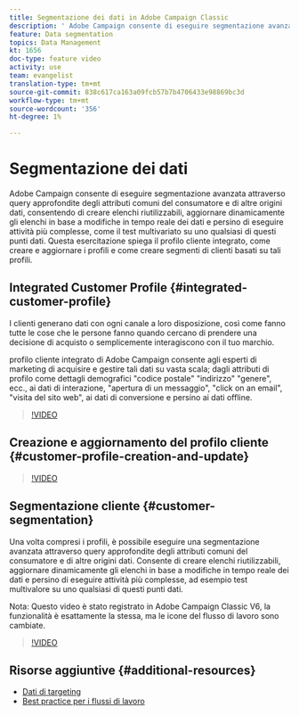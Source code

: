 ```yaml
---
title: Segmentazione dei dati in Adobe Campaign Classic
description: ' Adobe Campaign consente di eseguire segmentazione avanzata attraverso query approfondite degli attributi comuni del consumatore e di altre origini dati, consentendo di creare elenchi riutilizzabili, aggiornare dinamicamente gli elenchi in base a modifiche in tempo reale dei dati e persino di eseguire attività più complesse, come il test multivariato su uno qualsiasi di questi punti dati. Questa esercitazione spiega il profilo cliente integrato, come creare e aggiornare i profili e come creare segmenti di clienti basati su tali profili. '
feature: Data segmentation
topics: Data Management
kt: 1656
doc-type: feature video
activity: use
team: evangelist
translation-type: tm+mt
source-git-commit: 838c617ca163a09fcb57b7b4706433e98869bc3d
workflow-type: tm+mt
source-wordcount: '356'
ht-degree: 1%

---
```



# Segmentazione dei dati

 Adobe Campaign consente di eseguire segmentazione avanzata attraverso query approfondite degli attributi comuni del consumatore e di altre origini dati, consentendo di creare elenchi riutilizzabili, aggiornare dinamicamente gli elenchi in base a modifiche in tempo reale dei dati e persino di eseguire attività più complesse, come il test multivariato su uno qualsiasi di questi punti dati. Questa esercitazione spiega il profilo cliente integrato, come creare e aggiornare i profili e come creare segmenti di clienti basati su tali profili.

## Integrated Customer Profile {#integrated-customer-profile}

I clienti generano dati con ogni canale a loro disposizione, così come fanno tutte le cose che le persone fanno quando cercano di prendere una decisione di acquisto o semplicemente interagiscono con il tuo marchio.

 profilo cliente integrato di Adobe Campaign consente agli esperti di marketing di acquisire e gestire tali dati su vasta scala; dagli attributi di profilo come dettagli demografici &quot;codice postale&quot; &quot;indirizzo&quot; &quot;genere&quot;, ecc., ai dati di interazione, &quot;apertura di un messaggio&quot;, &quot;click on an email&quot;, &quot;visita del sito web&quot;, ai dati di conversione e persino ai dati offline.

>[!VIDEO](https://video.tv.adobe.com/v/23629?quality=12)

## Creazione e aggiornamento del profilo cliente {#customer-profile-creation-and-update}

>[!VIDEO](https://video.tv.adobe.com/v/23632?quality=12)

## Segmentazione cliente {#customer-segmentation}

Una volta compresi i profili, è possibile eseguire una segmentazione avanzata attraverso query approfondite degli attributi comuni del consumatore e di altre origini dati. Consente di creare elenchi riutilizzabili, aggiornare dinamicamente gli elenchi in base a modifiche in tempo reale dei dati e persino di eseguire attività più complesse, ad esempio test multivalore su uno qualsiasi di questi punti dati.

Nota: Questo video è stato registrato in Adobe Campaign Classic V6, la funzionalità è esattamente la stessa, ma le icone del flusso di lavoro sono cambiate.

>[!VIDEO](https://video.tv.adobe.com/v/23635?quality=12)

## Risorse aggiuntive {#additional-resources}

* [Dati di targeting](https://docs.adobe.com/content/help/en/campaign-classic/using/automating-with-workflows/general-operation/targeting-data.html)
* [Best practice per i flussi di lavoro](https://docs.adobe.com/content/help/en/campaign-classic/using/automating-with-workflows/general-operation/workflow-best-practices.html)
